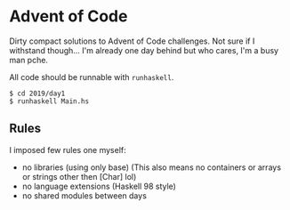 # Advent of Code

Dirty compact solutions to Advent of Code challenges.
Not sure if I withstand though... I'm already one day behind but who cares, I'm a busy man pche.

All code should be runnable with `runhaskell`.

```
$ cd 2019/day1
$ runhaskell Main.hs
```

## Rules

I imposed few rules one myself:

- no libraries (using only base) (This also means no containers or arrays or strings other then [Char] lol)
- no language extensions (Haskell 98 style)
- no shared modules between days
